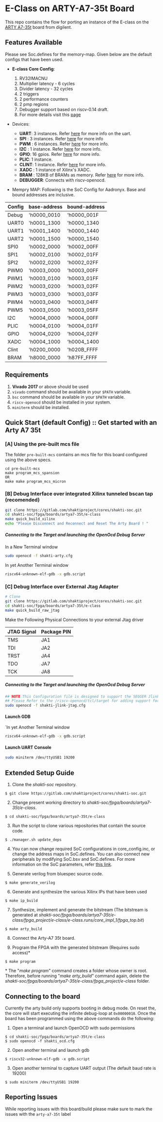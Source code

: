 # E-Class on ARTY-A7-35t Board

This repo contains the flow for porting an instance of the E-class on the [ARTY A7-35t](https://store.digilentinc.com/arty-a7-artix-7-fpga-development-board-for-makers-and-hobbyists/) board from digilent. 

## Features Available
Please see Soc.defines for the memory-map. Given below are the default configs that have been used.

* __E-class Core Config__:
    1. RV32IMACNU
    2. Multiplier latency - 6 cycles
    3. Divider latency - 32 cycles
    4. 2 triggers
    5. 2 performance counters
    6. 2 pmp regions
    7. Debugger support based on riscv-0.14 draft.
    8. For more details visit this [page](https://gitlab.com/shaktiproject/cores/e-class)

* Devices: 
    * __UART__: 3 instances. Refer [here](https://gitlab.com/shaktiproject/uncore/devices/blob/master/uart/uart_driver.c) for more info on the uart.
    * __SPI__ : 3 instances. Refer [here](https://gitlab.com/shaktiproject/uncore/devices/blob/master/spi) for more info
    * __PWM__ : 6 instances. Refer [here](https://gitlab.com/shaktiproject/uncore/devices/blob/master/pwm) for more info.
    * __I2C__ : 1 instance. Refer [here](https://gitlab.com/shaktiproject/uncore/devices/blob/master/i2c) for more info.
    * __GPIO__: 16 gpios. Refer [here](https://gitlab.com/shaktiproject/uncore/devices/blob/master/gpio) for more info.
    * __PLIC__: 1 instance.
    * __CLINT__: 1 instance. Refer [here](https://gitlab.com/shaktiproject/uncore/devices/blob/master/clint/clint.defines) for more info.
    * __XADC__ : 1 instance of Xilinx's XADC.
    * __BRAM__ : 128KB of BRAMs as memory. Refer [here](https://gitlab.com/shaktiproject/uncore/devices/blob/master/bram) for more info.
    * __DEBUGGER__: Connects with riscv-openocd.

* Mempry MAP:
  Following is the SoC Config for Aadronyx. Base and bound addresses are inclusive.

| Config  | base-address| bound-address|
|---------|-------------|--------------|
|Debug    | 'h0000_0010| 'h0000_001F|
|UART0    | 'h0001_1300| 'h0000_1340|
|UART1    | 'h0001_1400| 'h0000_1440|
|UART2    | 'h0001_1500| 'h0000_1540|
|SPI0     | 'h0002_0000| 'h0002_00FF|
|SPI1     | 'h0002_0100| 'h0002_01FF|
|SPI2     | 'h0002_0200| 'h0002_02FF|
|PWM0     | 'h0003_0000| 'h0003_00FF|
|PWM1     | 'h0003_0100| 'h0003_01FF|
|PWM2     | 'h0003_0200| 'h0003_02FF|
|PWM3     | 'h0003_0300| 'h0003_03FF|
|PWM4     | 'h0003_0400| 'h0003_04FF|
|PWM5     | 'h0003_0500| 'h0003_05FF|
|I2C      | 'h0004_0000| 'h0004_00FF|
|PLIC     | 'h0004_0100| 'h0004_01FF|
|GPIO     | 'h0004_0200| 'h0004_02FF|
|XADC     | 'h0004_1000| 'h0004_1400|
|Clint    | 'h0200_0000| 'h020B_FFFF|
|BRAM     | 'h8000_0000| 'h87FF_FFFF|

## Requirements
1. __Vivado 2017__ or above should be used
2. `vivado` command should be available in your `$PATH` variable.
3. `bsc` command should be available in your `$PATH` variable.
4. `riscv-openocd` should be installed in your system.
5. `miniterm` should be installed.

## Quick Start (default Config) :: Get started with an Arty A7 35t

### [A] Using the pre-built mcs file
The folder `pre-built-mcs` contains an mcs file for this board configured using the above specs. 
```
cd pre-built-mcs
make program_mcs_spansion
OR
make make program_mcs_micron
```

### [B] Debug Interface over integrated Xilinx tunneled bscan tap (recomended)
``` bash
git clone https://gitlab.com/shaktiproject/cores/shakti-soc.git
cd shakti-soc/fpga/boards/artya7-35t/e-class
make quick_build_xilinx
echo "Please Disconnect and Reconnect and Reset The Arty Board ! "
```
##### Connecting to the Target and launching the OpenOcd Debug Server
In a New Terminal window     
``` bash
sudo openocd -f shakti-arty.cfg
```
In yet Another Terminal window
``` bash
riscv64-unknown-elf-gdb -x gdb.script
```
### [C] Debug Interface over External Jtag Adapter
```bash
# Clone 
git clone https://gitlab.com/shaktiproject/cores/shakti-soc.git
cd shakti-soc/fpga/boards/artya7-35t/e-class
make quick_build_raw_jtag
```
Make the Following Physical Connections to your external Jtag driver      

| JTAG Signal | Package PIN |
| ----------- | ----------- |
|     TMS     |     JA1     |
|     TDI     |     JA2     |
|     TRST    |     JA4     |
|     TDO     |     JA7     |
|     TCK     |     JA8     |

##### Connecting to the Target and launching the OpenOcd Debug Server
``` bash
## NOTE This Configuration file is designed to support the SEGGER Jlink V10.1+ Jtag Adapters
## Please Refer to the /riscv-openocd/tcl/target for adding support for your Adapter
sudo openocd -f shakti-jlink-jtag.cfg
```

#### Launch GDB
`In yet Another Terminal window      
``` bash
riscv64-unknown-elf-gdb -x gdb.script
```

#### Launch UART Console
```bash
sudo miniterm /dev/ttyUSB1 19200
```

## Extended Setup Guide 

1. Clone the *shakti-soc* repository.
```
$ git clone https://gitlab.com/shaktiproject/cores/shakti-soc.git
```

2. Change present working directory to *shakti-soc/fpga/boards/artya7-35t/e-class*.
```
$ cd shakti-soc/fpga/boards/artya7-35t/e-class
```

3. Run the script to clone various repositories that contain the source code.
```
$ ./manager.sh update_deps
```

4. You can now change required SoC configurations in core_config.inc, or change the address maps in SoC.defines. You can also connect new peripherals by modifying SoC.bsv and SoC.defines. For more information on the SoC parameters, refer [this link](https://gitlab.com/shaktiproject/cores/e-class/blob/master/docs/configuring_core.md).

5. Generate verilog from bluespec source code.
```
$ make generate_verilog
```

6. Generate and synthesize the various Xilinx IPs that have been used
```
$ make ip_build
```

7. Synthesize, implement and generate the bitstream (The bitstream is generated at *shakti-soc/fpga/boards/artya7-35t/e-class/fpga_project/e-class/e-class.runs/core_impl_1/fpga_top.bit*)
```
$ make arty_build
```

8. Connect the Arty-A7 35t board.

9. Program the FPGA with the generated bitstream (Requires sudo access)*
```
$ make program
```
\* The "*make program*" command creates a folder whose owner is root. Therefore, before running "*make arty_build*" command again, delete the *shakti-soc/fpga/boards/artya7-35t/e-class/fpga_project/e-class* folder.

## Connecting to the board

Currently the arty build only supports booting in debug mode. On reset the, the core will start executing the infinite debug-loop at `0x00000010`. Once the board has been programmed using the above commands do the following:

1. Open a terminal and launch OpenOCD with sudo permissions
```
$ cd shakti-soc/fpga/boards/artya7-35t/e-class
$ sudo openocd -f shakti_ocd.cfg
```

2. Open another terminal and launch gdb
```
$ riscv32-unknown-elf-gdb -x gdb.script
```

3. Open another terminal to capture UART output (The default baud rate is 19200)
```
$ sudo miniterm /dev/ttyUSB1 19200
```

## Reporting Issues
While reporting issues with this board/build please make sure to mark the issues with the `arty-a7-35t` label

